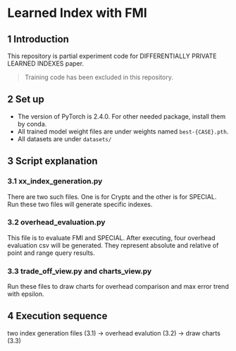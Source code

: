 # Learned Index with FMI
## 1 Introduction
This repository is partial experiment code for DIFFERENTIALLY PRIVATE LEARNED INDEXES paper.
> Training code has been excluded in this repository.

## 2 Set up
- The version of PyTorch is 2.4.0. For other needed package, install them by conda.
- All trained model weight files are under weights named `best-{CASE}.pth`.
- All datasets are under `datasets/`

## 3 Script explanation
### 3.1 xx_index_generation.py
There are two such files. One is for Cryptε and the other is for SPECIAL. 
Run these two files will generate specific indexes.

### 3.2 overhead_evaluation.py
This file is to evaluate FMI and SPECIAL. After executing, four overhead evaluation csv will be generated. 
They represent absolute and relative of point and range query results.

### 3.3 trade_off_view.py and charts_view.py
Run these files to draw charts for overhead comparison and max error trend with epsilon.

## 4 Execution sequence
two index generation files (3.1) -> overhead evalution (3.2) -> draw charts (3.3)